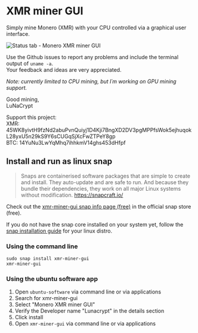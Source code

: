 # XMR miner GUI
Simply mine Monero (XMR) with your CPU controlled via a graphical user interface.

![Status tab - Monero XMR miner GUI](https://dashboard.snapcraft.io/site_media/appmedia/2018/03/xmr_cpu_miner_1.png "Status tab - Monero XMR miner GUI")

Use the Github issues to report any problems and include the terminal output of `uname -a`.  
Your feedback and ideas are very appreciated.

*Note: currently limited to CPU mining, but I´m working on GPU mining support.*

Good mining,  
LuNaCrypt

Support this project:  
XMR: 45WK8yivtH9fzNd2abuPvnQuiyj1D4Kji7BngXD2DV3pgMPPfsWok5ejhuqokL28yxU5n29kS9Y6sCUGqSjXcFwZTPeY8gp  
BTC: 14YuNu3LwYqMhq7ihhkmV14ghs453dHfpf

## Install and run as linux snap

> Snaps are containerised software packages that are simple to create and install. They auto-update and are safe to run. And because they bundle their dependencies, they work on all major Linux systems without modification.
> https://snapcraft.io/

Check out the [xmr-miner-gui snap info page (free)](https://snapcraft.io/xmr-miner-gui) in the official snap store (free).

If you do not have the snap core installed on your system yet, follow the [snap installation guide](https://docs.snapcraft.io/core/install) for your linux distro.

### Using the command line
    sudo snap install xmr-miner-gui
    xmr-miner-gui

### Using the ubuntu software app

1. Open `ubuntu-software` via command line or via applications
2. Search for xmr-miner-gui
3. Select "Monero XMR miner GUI"
4. Verify the Developer name "Lunacrypt" in the details section
5. Click install
6. Open `xmr-miner-gui` via command line or via applications
